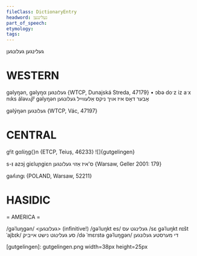 ```yaml
---
fileClass: DictionaryEntry
headword: געלינגען
part_of_speech: 
etymology: 
tags: 
---
```

געלינגען
געלונגען

WESTERN
========

gəlyŋən, gəlyŋα געלונגען {WTCP, Dunajská Streda, 47179}
	•	ɔbə doˑz iz aˑx nɩks áləvⲁjlʲ gəlyŋən אָבער דאָס איז אויך ניקס אַלעווײַל געלונגען

gəlýŋən געלונגען {WTCP, Vác, 47197}

CENTRAL
========

gʲit gαlɩ́ŋg{}n {ETCP, Teiuș, 46233}
![]{gutgelingen}

s-ᵻ azɔj giɛluɲgiɛn ס'איז אַזוי געלונגען {Warsaw, Geller 2001: 179}

gəʎɩngɩ {POLAND, Warsaw, 52211}

HASIDIC
=======
= AMERICA = 

/gəˈluŋgən/ <געלונגען> (infinitive!)
/gəˈluŋkt es/ געלינגט עס
/sɛ gəˈluŋkt nɪšt ˈajbɪk/ סע געלינגט נישט אייביק
/də ˈmɛrstə gəˈluŋgən/ די מערסטע געלונגען

[gutgelingen]: gutgelingen.png width=38px height=25px